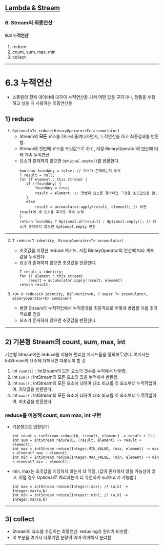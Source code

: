## <a href = "../README.md" target="_blank">Lambda & Stream</a>

### 6. Stream의 최종연산
#### 6.3 누적연산
1) reduce
2) count, sum, max, min
3) collect

---

# 6.3 누적연산

- 스트림의 전체 데이터에 대하여 누적연산을 거쳐 어떤 값을 구하거나, 행동을 수행하고 싶을 때 사용하는 최종연산들

## 1) reduce
1. `Optional<T> reduce​(BinaryOperator<T> accumulator)`
   - Stream의 **모든** 요소를 하나씩 줄여나가면서, 누적연산을 하고 최종결과를 반환함.
   - Stream의 첫번째 요소를 초깃값으로 하고, 지정 BinaryOperator의 연산에 따라 계속 누적연산
   - 요소가 존재하지 않으면 `Optional.empty()`를 반환한다.
     ```
     boolean foundAny = false; // 요소가 존재하는지 여부
     T result = null;
     for (T element : this stream) {
        if (!foundAny) {
            foundAny = true;
            result = element; // 첫번째 요소를 찾아내면 그것을 초깃값으로 함.
        }
        else
            result = accumulator.apply(result, element); // 이전 result에 새 요소를 추가로 계속 누적
     }
     return foundAny ? Optional.of(result) : Optional.empty(); // 요소가 존재하지 않으면 Optional.empty 반환
     ```
---

2. `T reduce(T identity, BinaryOperator<T> accumulator)`
   - 초깃값을 지정한 reduce 메서드. 지정 BinaryOperator의 연산에 따라 계속 값을 누적한다.
   - 요소가 존재하지 않으면 초깃값을 반환한다.
     ```
     T result = identity;
     for (T element : this stream)
         result = accumulator.apply(result, element)
     return result;
     ```

3. `<U> U reduce(U identity, BiFunction<U, ? super T> accumulator, BinaryOperator<U> combiner)`
   - 병렬 Stream의 누적작업에서 누적결과를 최종적으로 어떻게 병합할 지를 추가적으로 정의
   - 요소가 존재하지 않으면 초깃값을 반환한다.


---

## 2) 기본형 Stream의 count, sum, max, int

기본형 Stream에는 reduce를 이용해 편리한 메서드들을 정의해두었다.
여기서는 IntStream의 요소에 대해서만 다루도록 할 것.

1. int `count()` : IntStream의 모든 요소의 갯수를 누적해서 반환함.
2. int `sum()` : IntStream의 모든 요소의 값을 누적해서 반환함.
3. int `max()` : IntStream의 모든 요소에 대하여 대소 비교를 첫 요소부터 누적작업하여, 최댓값을 반환한다.
4. int `max()` : IntStream의 모든 요소에 대하여 대소 비교를 첫 요소부터 누적작업하여, 최솟값을 반환한다.

### reduce를 이용해 count, sum max, int 구현
- 기본형으로 반환받기
  ```
  int count = intStream.reduce(0, (result, element) -> result + 1);
  int sum = intStream.reduce(0, (result, element) -> result + element);
  int max = intStream.reduce(Integer.MIN_VALUE, (max, element) -> max > element? max : element);
  int min = intStream.reduce(Integer.MAX_VALUE, (min, element) -> min < element? min : element);
  ```
- min, max는 초깃값을 지정하지 않는게 더 적절. (값이 존재하지 않을 가능성이 있고, 이럴 경우 Optional로 처리하는게 더 유연하게 null처리가 가능함.)
  ```
  int max = intStream.reduce(Integer::max); // (a,b) -> Integer.max(a,b)
  int min = intStream.reduce(Integer::min); // (a,b) -> Integer.max(a,b)
  ```

---

## 3) collect

- Stream의 요소를 수집하는 최종연산. reducing과 원리가 비슷함.
- 이 부분을 여기서 다루기엔 분량이 어마 어마해서 분리함

---
